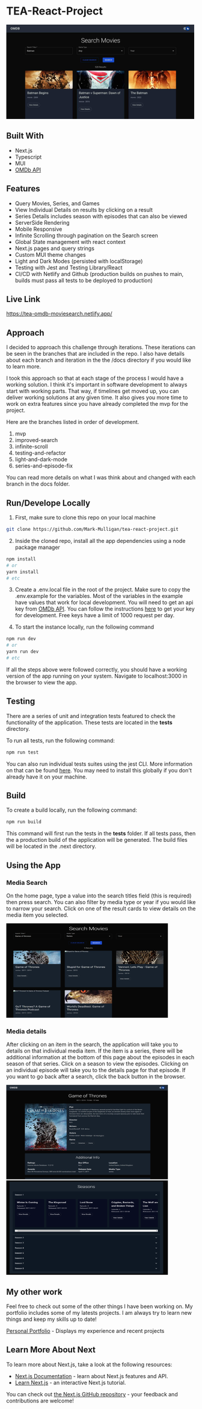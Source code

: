 # TEA-React-Project

<img src="./public/omdbHomePage.jpg" alt="Picture of application's home page." width="500px" height="250px">

## Built With

- Next.js
- Typescript
- MUI
- [OMDb API](https://www.omdbapi.com)

## Features

- Query Movies, Series, and Games
- View Individual Details on results by clicking on a result
- Series Details includes season with episodes that can also be viewed
- ServerSide Rendering
- Mobile Responsive
- Infinite Scrolling through pagination on the Search screen
- Global State management with react context
- Next.js pages and query strings
- Custom MUI theme changes
- Light and Dark Modes (persisted with localStorage)
- Testing with Jest and Testing Library/React
- CI/CD with Netlify and Github (production builds on pushes to main, builds must pass all tests to be deployed to production)

## Live Link

https://tea-omdb-moviesearch.netlify.app/

## Approach

I decided to approach this challenge through iterations. These iterations can be seen in the branches that are included in the repo. I also have details about each branch and iteration in the the /docs directory if you would like to learn more.

I took this approach so that at each stage of the process I would have a working solution. I think it's important in software development to always start with working parts. That way, if timelines get moved up, you can deliver working solutions at any given time. It also gives you more time to work on extra features since you have already completed the mvp for the project.

Here are the branches listed in order of development.

1. mvp
2. improved-search
3. infinite-scroll
4. testing-and-refactor
5. light-and-dark-mode
6. series-and-episode-fix

You can read more details on what I was think about and changed with each branch in the docs folder.

## Run/Develope Locally

1. First, make sure to clone this repo on your local machine

```bash
git clone https://github.com/Mark-Mulligan/tea-react-project.git
```

2. Inside the cloned repo, install all the app dependencies using a node package manager

```bash
npm install
# or
yarn install
# etc
```

3. Create a .env.local file in the root of the project. Make sure to copy the .env.example for the variables. Most of the variables in the example have values that work for local development. You will need to get an api key from [OMDb API](https://www.omdbapi.com). You can follow the instructions [here](https://www.omdbapi.com/apikey.aspx) to get your key for development. Free keys have a limit of 1000 request per day.

4. To start the instance locally, run the following command

```bash
npm run dev
# or
yarn run dev
# etc
```

If all the steps above were followed correctly, you should have a working version of the app running on your system. Navigate to localhost:3000 in the browser to view the app.

## Testing

There are a series of unit and integration tests featured to check the functionality of the application. These tests are located in the **tests** directory.

To run all tests, run the following command:

```bash
npm run test
```

You can also run individual tests suites using the jest CLI. More information on that can be found [here](https://jestjs.io/docs/cli). You may need to install this globally if you don't already have it on your machine.

## Build

To create a build locally, run the following command:

```bash
npm run build
```

This command will first run the tests in the **tests** folder. If all tests pass, then the a production build of the application will be generated. The build files will be located in the .next directory.

## Using the App

### Media Search

On the home page, type a value into the search titles field (this is required) then press search. You can also filter by media type or year if you would like to narrow your search. Click on one of the result cards to view details on the media item you selected.

<img src="./readmeImages/searchExample.png" alt="Picture of application's home page." width="430px" height="250px">

### Media details

After clicking on an item in the search, the application will take you to details on that individual media item. If the item is a series, there will be additional information at the bottom of this page about the episodes in each season of that series. Click on a season to view the episodes. Clicking on an individual episode will take you to the details page for that episode. If you want to go back after a search, click the back button in the browser.

<img src="./readmeImages/mediaExample.png" alt="Picture of application's home page." width="430px" height="250px">

<img src="./readmeImages/seasonsExample.png" alt="Picture of application's home page." width="430px" height="250px">

## My other work

Feel free to check out some of the other things I have been working on. My portfolio includes some of my latests projects. I am always try to learn new things and keep my skills up to date!

[Personal Portfolio](https://markmulligan.dev) - Displays my experience and recent projects

## Learn More About Next

To learn more about Next.js, take a look at the following resources:

- [Next.js Documentation](https://nextjs.org/docs) - learn about Next.js features and API.
- [Learn Next.js](https://nextjs.org/learn) - an interactive Next.js tutorial.

You can check out [the Next.js GitHub repository](https://github.com/vercel/next.js/) - your feedback and contributions are welcome!
